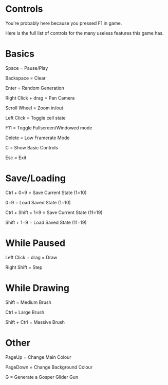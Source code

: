 # Controls

You're probably here because you pressed F1 in game.

Here is the full list of controls for the many useless features this game has.

# Basics

Space = Pause/Play

Backspace = Clear

Enter = Random Generation

Right Click + drag = Pan Camera

Scroll Wheel = Zoom in/out

Left Click = Toggle cell state

F11 = Toggle Fullscreen/Windowed mode

Delete = Low Framerate Mode

C = Show Basic Controls

Esc = Exit


# Save/Loading

Ctrl + 0=9 = Save Current State (1=10)

0=9 = Load Saved State (1=10)

Ctrl + Shift + 1=9 = Save Current State (11=19)

Shift + 1=9 = Load Saved State (11=19)


# While Paused

Left Click + drag = Draw

Right Shift = Step


# While Drawing

Shift = Medium Brush

Ctrl = Large Brush

Shift + Ctrl = Massive Brush


# Other

PageUp = Change Main Colour

PageDown = Change Background Colour

G = Generate a Gosper Glider Gun